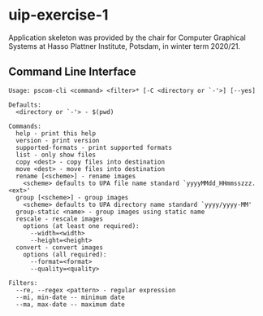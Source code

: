 # uip-exercise-1

Application skeleton was provided by the chair for Computer Graphical Systems at Hasso Plattner Institute, Potsdam, in winter term 2020/21.

## Command Line Interface

```
Usage: pscom-cli <command> <filter>* [-C <directory or `-'>] [--yes]

Defaults:
  <directory or `-'> - $(pwd)

Commands:
  help - print this help
  version - print version
  supported-formats - print supported formats
  list - only show files
  copy <dest> - copy files into destination
  move <dest> - move files into destination
  rename [<scheme>] - rename images
    <scheme> defaults to UPA file name standard `yyyyMMdd_HHmmsszzz.<ext>'
  group [<scheme>] - group images
    <scheme> defaults to UPA directory name standard `yyyy/yyyy-MM'
  group-static <name> - group images using static name
  rescale - rescale images
    options (at least one required):
      --width=<width>
      --height=<height>
  convert - convert images
    options (all required):
      --format=<format>
      --quality=<quality>

Filters:
  --re, --regex <pattern> - regular expression
  --mi, min-date -- minimum date
  --ma, max-date -- maximum date
```
